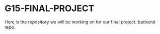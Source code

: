 # G15-FINAL-PROJECT
Here is the repository we will be working on for our final project. backend repo.
